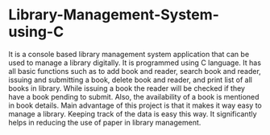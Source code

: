 # Library-Management-System-using-C
It is a console based library management system application that can be used to manage a library digitally. 
It is programmed using C language.
It has all basic functions such as to add book and reader, search book and reader, issuing and submitting a book, delete book and reader, and print list of all books in library. While issuing a book the reader will be checked if they have a book pending to submit. Also, the availability of a book is mentioned in book details.
Main advantage of this project is that it makes it way easy to manage a library. Keeping track of the data is easy this way.
It significantly helps in reducing the use of paper in library management.

